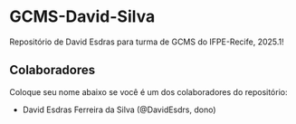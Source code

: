 # GCMS-David-Silva
Repositório de David Esdras para turma de GCMS do IFPE-Recife, 2025.1!

## Colaboradores
Coloque seu nome abaixo se você é um dos colaboradores do repositório:
* David Esdras Ferreira da Silva (@DavidEsdrs, dono)
